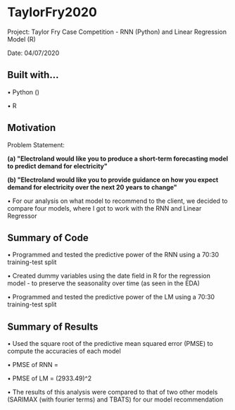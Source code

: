 # TaylorFry2020

Project: Taylor Fry Case Competition - RNN (Python) and Linear Regression Model (R)

Date: 04/07/2020

## Built with...

• Python ()

• R

## Motivation 

Problem Statement:

<b>(a) "Electroland would like you to produce a short-term forecasting model to predict demand for electricity"</b>

<b>(b) "Electroland would like you to provide guidance on how you expect demand for electricity over the next 20 years to change"</b>

  • For our analysis on what model to recommend to the client, we decided to compare four models, where I got to work with the RNN and Linear Regressor
  
## Summary of Code
  
  • Programmed and tested the predictive power of the RNN using a 70:30 training-test split
  
  • Created dummy variables using the date field in R for the regression model - to preserve the seasonality over time (as seen in the EDA)
  
  • Programmed and tested the predictive power of the LM using a 70:30 training-test split
  
## Summary of Results
  • Used the square root of the predictive mean squared error (PMSE) to compute the accuracies of each model
  
  • PMSE of RNN = 
  
  • PMSE of LM = (2933.49)^2
  
  • The results of this analysis were compared to that of two other models (SARIMAX (with fourier terms) and TBATS) for our model recommendation

